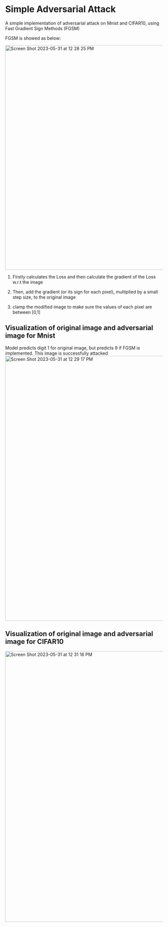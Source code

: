# Simple Adversarial Attack
A simple implementation of adversarial attack on Mnist and CIFAR10, using Fast Gradient Sign Methods (FGSM)


FGSM is showed as below:

<img width="717" alt="Screen Shot 2023-05-31 at 12 28 25 PM" src="https://github.com/liangkunn/SimpleAdversarialAttack/assets/36016499/ed0be318-48b2-46ad-843a-389eb9290eda">

1. Firstly calculates the Loss and then calculate the gradient of the Loss w.r.t the image

2. Then, add the gradient (or its sign for each pixel), multiplied by a small step size, to the original image

3. clamp the modified image to make sure the values of each pixel are between [0,1]

## Visualization of original image and adversarial image for Mnist
Model predicts digit 1 for original image, but predicts 9 if FGSM is implemented. This image is successfully attacked
<img width="846" alt="Screen Shot 2023-05-31 at 12 29 17 PM" src="https://github.com/liangkunn/SimpleAdversarialAttack/assets/36016499/e728692e-af77-4e0c-9bd2-d79b9b4ddad7">

## Visualization of original image and adversarial image for CIFAR10
<img width="864" alt="Screen Shot 2023-05-31 at 12 31 16 PM" src="https://github.com/liangkunn/SimpleAdversarialAttack/assets/36016499/bfe77b75-264e-491f-8a52-27652e86eba2">
